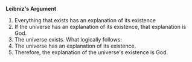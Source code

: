 **Leibniz's Argument**
1. Everything that exists has an explanation of its existence
2. If the universe has an explanation of its existence, that explanation is God.
3. The universe exists.
What logically follows:
4. The universe has an explanation of its existence.
5. Therefore, the explanation of the universe's existence is God. 